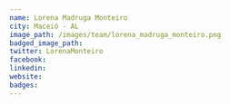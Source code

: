```yaml
---
name: Lorena Madruga Monteiro
city: Maceió - AL
image_path: /images/team/lorena_madruga_monteiro.png
badged_image_path: 
twitter: LorenaMonteiro
facebook:
linkedin:
website:
badges:
---
```

